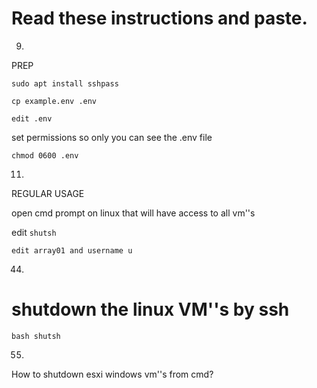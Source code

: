 
# Read these instructions and paste.


9.

PREP
```
sudo apt install sshpass

cp example.env .env

edit .env 
```

set permissions so only you can see the .env file

    chmod 0600 .env


11.

REGULAR USAGE

open cmd prompt on linux that will have access to all vm''s

edit `shutsh` 

    edit array01 and username u


44.

# shutdown the linux VM''s by ssh

    bash shutsh


55.

How to shutdown esxi windows vm''s from cmd?



